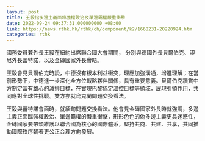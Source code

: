 ```yaml
---
layout: post
title: 王毅指多邊主義面臨強權政治及單邊霸權嚴重衝擊
date: 2022-09-24 09:37:31.000000000 +08:00
link: https://news.rthk.hk/rthk/ch/component/k2/1668231-20220924.htm
categories: rthk
---
```


國務委員兼外長王毅在紐約出席聯合國大會期間， 分別與德國外長貝爾伯克、印尼外長蕾特諾，以及金磚國家外長會晤。

王毅會見貝爾伯克時說，中德沒有根本利益衝突，理應加強溝通，增進理解；在當前形勢下，中德進一步深化全方位戰略夥伴關係，具有重要意義。貝爾伯克讚賞中方制定富有雄心的減排目標，在實現巴黎協定溫控目標等領域，展現引領作用，共同應對全球性挑戰。雙方亦就烏克蘭問題交換看法。

王毅與蕾特諾會面時，就緬甸問題交換看法。他會見金磚國家外長時就強調，多邊主義正面臨強權政治、單邊霸權的嚴重衝擊，形形色色的偽多邊主義更具迷惑性，金磚國家要帶頭維護以聯合國為核心的國際體系，堅持共商、共建、共享，共同推動國際秩序朝著更公正合理方向發展。
